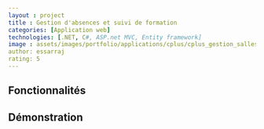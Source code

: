 ```yaml
---
layout : project
title : Gestion d'absences et suivi de formation
categories: [Application web]
technologies: [.NET, C#, ASP.net MVC, Entity framework]
image : assets/images/portfolio/applications/cplus/cplus_gestion_salles_750.png
author: essarraj
rating: 5
---
```


## Fonctionnalités

## Démonstration